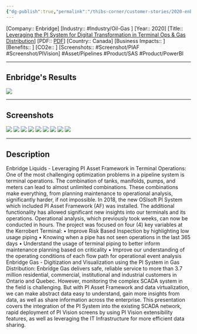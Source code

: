 ```yaml
---
{"dg-publish":true,"permalink":"/thibs-corner/customer-stories/2020-enbridge-leveraging-the-pi-system-for-digital-transformation-in-terminal-ops-and-gas-distribution/","noteIcon":""}
---
```


[Company:: Enbridge]
[Industry:: #Industry/Oil-Gas ]
[Year:: 2020]
[Title:: [Leveraging the PI System for Digital Transformation in Terminal Ops & Gas Distribution](https://resources.osisoft.com/presentations/leveraging-the-pi-system-for-digital-transformation-in-terminal-ops-and-gas-distribution--enbridge-/)]
[PDF:: [PDF](https://cdn.osisoft.com/osi/presentations/2020-uc-san-francisco-online/UC20NA-D2OG03-Enbridge-Textor-Leveraging-the-PI-System-for-Digital-Transformation-in-Terminal-Ops.pdf)]
[Country:: Canada]
[Business Impacts:: ]
[Benefits:: ]
[CO2e:: ]
[Screenshots:: #Screenshot/PIAF #Screenshot/PIVision] 
#Asset/Pipelines #Product/SAS #Product/PowerBI 

---
## Enbridge's Results
![](https://i.imgur.com/wSuSYjm.png)

---
## Screenshots
![](https://i.imgur.com/Fsrecg7.png)
![](https://i.imgur.com/kAkeOhd.png)
![](https://i.imgur.com/yypo61C.png)
![](https://i.imgur.com/nS2L7nt.png)
![](https://i.imgur.com/enqz08U.png)
![](https://i.imgur.com/H3vSuFV.png)
![](https://i.imgur.com/A6QgI6U.png)
![](https://i.imgur.com/PZvklgZ.png)
![](https://i.imgur.com/ksDbUrV.png)

---
## Description
Enbridge Liquids - Leveraging PI Asset Framework in Terminal Operations: One of the most challenging optimization problems in a pipeline system is terminal operations. The combination of tanks, manifolds, pumps, and meters can lead to almost unlimited combinations. These combinations make everything, from planning maintenance to operational analysis, significantly harder, if not impossible. In 2018, the new OSIsoft PI System which included PI Asset Framework (AF) was installed. The additional functionality has allowed significant new insights into our terminals and its operations. Operational analysis, which previously took weeks, can now be conducted in hours. The project was focused on four (4) key variables at the Kerrobert Terminal: • Improve Risk Based Inspection by highlighting low usage piping • Knowing when a pipe has not seen operations in the last 365 days • Understand the usage of terminal piping to better inform maintenance planning based on criticality • Improve our understanding of the operating conditions of each flow path for operational event analysis Enbridge Gas - Digitization and Visualization using the PI System in Gas Distribution: Enbridge Gas delivers safe, reliable service to more than 3.7 million residential, commercial, institutional and industrial customers in Ontario and Quebec. However, monitoring the complex SCADA system in the field is challenging. But with PI Asset Framework and data virtualization, we can make abstract data easy to understand, gain more insights from data, as well as share information across the enterprise. This presentation covers the integration of the PI System into the existing SCADA network, rapid deployment of PI Vision screens by using PI Vision extensibility features, as well as leveraging the IT Infrastructure for more efficient data sharing.